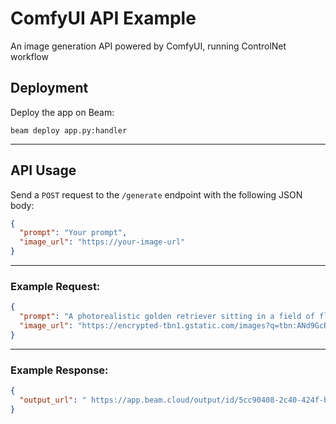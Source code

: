 # ComfyUI API Example

An image generation API powered by ComfyUI, running ControlNet workflow

## Deployment

Deploy the app on Beam:

```
beam deploy app.py:handler
```

---

## API Usage

Send a `POST` request to the `/generate` endpoint with the following JSON body:

```json
{
  "prompt": "Your prompt",
  "image_url": "https://your-image-url"
}
```

---

### Example Request:

```json
{
  "prompt": "A photorealistic golden retriever sitting in a field of flowers, soft light, professional lens, background blur",
  "image_url": "https://encrypted-tbn1.gstatic.com/images?q=tbn:ANd9GcRHWNgtJvfMe4yIAOCPTpxRjPalxseEhGfMvW_B3Y3RLjhvwtCIHaYKt0D3K1h2qcWqqvvroakXVGKcAFnTDk7HhA"
}
```

---

### Example Response:

```json
{
  "output_url": " https://app.beam.cloud/output/id/5cc90408-2c40-424f-bb3f-731268e7f100"
}
```
